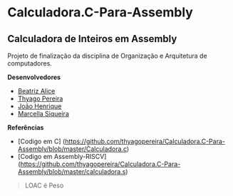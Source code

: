 # Calculadora.C-Para-Assembly
## Calculadora de Inteiros em Assembly
  Projeto de finalização da disciplina de Organização e Arquitetura de computadores.
  
  __Desenvolvedores__
 - [Beatriz Alice](https://github.com/ibiaalice)
 - [Thyago Pereira](https://github.com/thyagopereira)
 - [João Henrique](https://github.com/Joaohdss)
 - [Marcella Siqueira](https://github.com/marcellasiqueira)
 
  __Referências__
 - [Codigo em C] (https://github.com/thyagopereira/Calculadora.C-Para-Assembly/blob/master/Calculadora.c)
 - [Codigo em Assembly-RISCV] (https://github.com/thyagopereira/Calculadora.C-Para-Assembly/blob/master/calculadora.s)
 
 
 > LOAC é Peso

